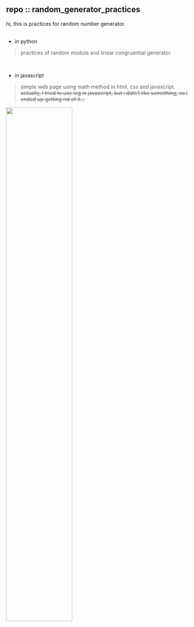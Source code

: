 ## repo :: random_generator_practices

hi, this is practices for random number generator.    
</br>

* in python
> practices of random module and linear congruential generator.   
</br>

* in javascript   
> simple web page using math method in html, css and javascript.   
~~actually, i tried to use lcg in javascript, but i didn't like something, so i ended up getting rid of it...~~   

   <img width="60%" src="https://user-images.githubusercontent.com/122263006/225296176-dcc5a9b2-41cb-4b99-9ce4-2ea80f3561f0.gif">
